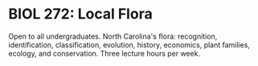 # BIOL 272: Local Flora

Open to all undergraduates. North Carolina's flora: recognition, identification, classification, evolution, history, economics, plant families, ecology, and conservation. Three lecture hours per week.